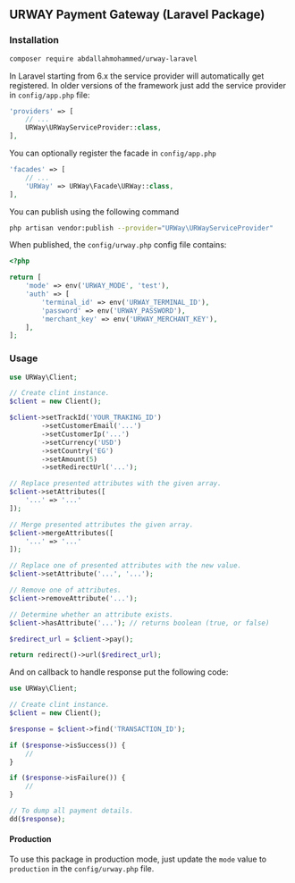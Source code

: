## URWAY Payment Gateway (Laravel Package)

### Installation

```bash
composer require abdallahmohammed/urway-laravel
```

In Laravel starting from 6.x the service provider will automatically get registered. In older versions of the framework just add the service provider in `config/app.php` file:

```php
'providers' => [
    // ...
    URWay\URWayServiceProvider::class,
],
```

You can optionally register the facade in `config/app.php`

```php
'facades' => [
    // ...
    'URWay' => URWay\Facade\URWay::class,
],
```

You can publish using the following command

```bash
php artisan vendor:publish --provider="URWay\URWayServiceProvider"
```

When published, the `config/urway.php` config file contains:

```php
<?php

return [
    'mode' => env('URWAY_MODE', 'test'),
    'auth' => [
        'terminal_id' => env('URWAY_TERMINAL_ID'),
        'password' => env('URWAY_PASSWORD'),
        'merchant_key' => env('URWAY_MERCHANT_KEY'),
    ],
];
```

### Usage

```php
use URWay\Client;

// Create clint instance.
$client = new Client();

$client->setTrackId('YOUR_TRAKING_ID')
        ->setCustomerEmail('...')
        ->setCustomerIp('...')
        ->setCurrency('USD')
        ->setCountry('EG')
        ->setAmount(5)
        ->setRedirectUrl('...');

// Replace presented attributes with the given array.
$client->setAttributes([
    '...' => '...'
]);

// Merge presented attributes the given array.
$client->mergeAttributes([
    '...' => '...'
]);

// Replace one of presented attributes with the new value.
$client->setAttribute('...', '...');

// Remove one of attributes.
$client->removeAttribute('...');

// Determine whether an attribute exists.
$client->hasAttribute('...'); // returns boolean (true, or false)

$redirect_url = $client->pay();

return redirect()->url($redirect_url);
```

And on callback to handle response put the following code:

```php
use URWay\Client;

// Create clint instance.
$client = new Client();

$response = $client->find('TRANSACTION_ID');

if ($response->isSuccess()) {
    //
}

if ($response->isFailure()) {
    //
}

// To dump all payment details.
dd($response);
```

#### Production

To use this package in production mode, just update the `mode` value to `production` in the `config/urway.php` file.